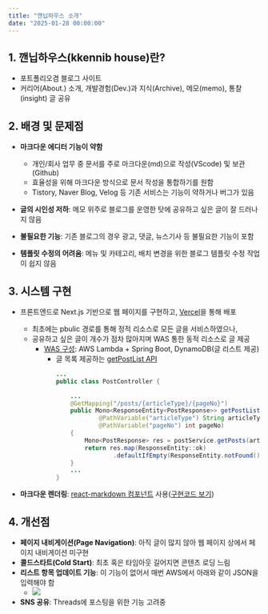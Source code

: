 ```yaml
---
title: "깬닙하우스 소개"
date: "2025-01-28 00:00:00"
---
```


## 1. 깬닙하우스(kkennib house)란?
- 포트폴리오겸 블로그 사이트
- 커리어(About.) 소개, 개발경험(Dev.)과 지식(Archive), 메모(memo), 통찰(insight) 글 공유

## 2. 배경 및 문제점

- **마크다운 에디터 기능이 약함**
  - 개인/회사 업무 중 문서를 주로 마크다운(md)으로 작성(VScode) 및 보관(Github)
  - 효율성을 위해 마크다운 방식으로 문서 작성을 통합하기를 원함
  - Tistory, Naver Blog, Velog 등 기존 서비스는 기능이 약하거나 버그가 있음

- **글의 시인성 저하**: 메모 위주로 블로그를 운영한 탓에 공유하고 싶은 글이 잘 드러나지 않음

- **불필요한 기능**: 기존 블로그의 경우 광고, 댓글, 뉴스기사 등 불필요한 기능이 포함

- **템플릿 수정의 어려움**: 메뉴 및 카테고리, 배치 변경을 위한 블로그 템플릿 수정 작업이 쉽지 않음

## 3. 시스템 구현
- 프론트엔드로 Next.js 기반으로 웹 페이지를 구현하고, [Vercel](https://namu.wiki/w/Vercel)을 통해 배포
    - 최초에는 pbulic 경로를 통해 정적 리소스로 모든 글을 서비스하였으나, 
    - 공유하고 싶은 글이 개수가 점차 많아지며 WAS 통한 동적 리소스로 글 제공
      - <a href='https://house.kkennib.net/post/archive/archive-8' target='_blank'>WAS 구성</a>: AWS Lambda + Spring Boot, DynamoDB(글 리스트 제공)
        - 글 목록 제공하는 [getPostList API](https://github.com/cerulean85/kkennibhouse-back/blob/main/src/main/java/net/kkennib/house/controllers/PostController.java)
            ```java
            ...
            public class PostController {

                ...
                @GetMapping("/posts/{articleType}/{pageNo}")
                public Mono<ResponseEntity<PostResponse>> getPostList(
                        @PathVariable("articleType") String articleType,
                        @PathVariable("pageNo") int pageNo)
                {
                    Mono<PostResponse> res = postService.getPosts(articleType, pageNo);
                    return res.map(ResponseEntity::ok)
                            .defaultIfEmpty(ResponseEntity.notFound().build());
                }
                ...
            }

            ```

- **마크다운 렌더링**: [react-markdown 컴포넌트](https://github.com/remarkjs/react-markdown) 사용([구현코드 보기](https://github.com/cerulean85/kkennibhouse/blob/main/app/post/%5Bcategory%5D/%5Bslug%5D/page.tsx))


## 4. 개선점
- **페이지 내비게이션(Page Navigation)**: 아직 글이 많지 않아 웹 페이지 상에서 페이지 내비게이션 미구현
- **콜드스타트(Cold Start)**: 최초 혹은 타임아웃 길어지면 콘텐츠 로딩 느림
- **리스트 항목 업데이트 기능**: 이 기능이 없어서 매번 AWS에서 아래와 같이 JSON을 입력해야 함
  - <img src='/images/dev/dev-12-1.png'>
- **SNS 공유**: Threads에 포스팅을 위한 기능 고려중 